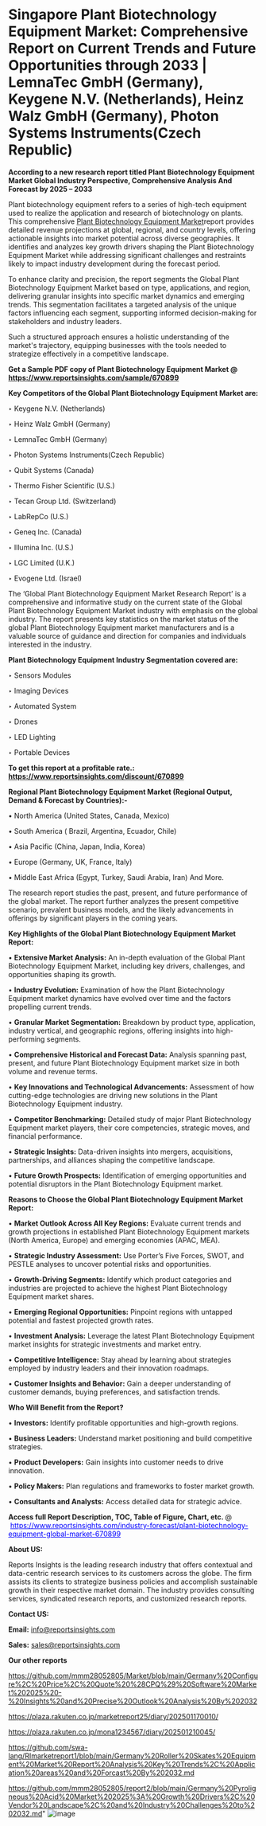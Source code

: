 # Singapore Plant Biotechnology Equipment Market: Comprehensive Report on Current Trends and Future Opportunities through 2033 | LemnaTec GmbH (Germany), Keygene N.V. (Netherlands), Heinz Walz GmbH (Germany), Photon Systems Instruments(Czech Republic)

<strong>According to a new research report titled Plant Biotechnology Equipment Market Global Industry Perspective, Comprehensive Analysis And Forecast by 2025 – 2033</strong>

Plant biotechnology equipment refers to a series of high-tech equipment used to realize the application and research of biotechnology on plants. This comprehensive <a href=https://www.reportsinsights.com/sample/670899>Plant Biotechnology Equipment Market</a>report provides detailed revenue projections at global, regional, and country levels, offering actionable insights into market potential across diverse geographies. It identifies and analyzes key growth drivers shaping the Plant Biotechnology Equipment Market while addressing significant challenges and restraints likely to impact industry development during the forecast period.

To enhance clarity and precision, the report segments the Global Plant Biotechnology Equipment Market based on type, applications, and region, delivering granular insights into specific market dynamics and emerging trends. This segmentation facilitates a targeted analysis of the unique factors influencing each segment, supporting informed decision-making for stakeholders and industry leaders.

Such a structured approach ensures a holistic understanding of the market's trajectory, equipping businesses with the tools needed to strategize effectively in a competitive landscape.

<strong>Get a Sample PDF copy of Plant Biotechnology Equipment Market </strong><strong>@<a href=https://www.reportsinsights.com/sample/670899 style=color:#0000ff;> https://www.reportsinsights.com/sample/670899</a></strong></font>

<strong>Key Competitors of the Global Plant Biotechnology Equipment Market are:</strong>

‣ Keygene N.V. (Netherlands)

‣ Heinz Walz GmbH (Germany)

‣ LemnaTec GmbH (Germany)

‣ Photon Systems Instruments(Czech Republic)

‣ Qubit Systems (Canada)

‣ Thermo Fisher Scientific (U.S.)

‣ Tecan Group Ltd. (Switzerland)

‣ LabRepCo (U.S.)

‣ Geneq Inc. (Canada)

‣ Illumina Inc. (U.S.)

‣ LGC Limited (U.K.)

‣ Evogene Ltd. (Israel)

The ‘Global Plant Biotechnology Equipment Market Research Report’ is a comprehensive and informative study on the current state of the Global Plant Biotechnology Equipment Market industry with emphasis on the global industry. The report presents key statistics on the market status of the global Plant Biotechnology Equipment market manufacturers and is a valuable source of guidance and direction for companies and individuals interested in the industry.

<strong>Plant Biotechnology Equipment Industry Segmentation covered are:</strong>

‣ Sensors Modules

‣ Imaging Devices

‣ Automated System

‣ Drones

‣ LED Lighting

‣ Portable Devices

<strong>To get this report at a profitable rate.: <a href=https://www.reportsinsights.com/discount/670899 style=color:#0000ff;>https://www.reportsinsights.com/discount/670899</a></strong></font>

<strong>Regional Plant Biotechnology Equipment Market (Regional Output, Demand &amp; Forecast by Countries):-</strong>

• North America (United States, Canada, Mexico)

• South America ( Brazil, Argentina, Ecuador, Chile)

• Asia Pacific (China, Japan, India, Korea)

• Europe (Germany, UK, France, Italy)

• Middle East Africa (Egypt, Turkey, Saudi Arabia, Iran) And More.

The research report studies the past, present, and future performance of the global market. The report further analyzes the present competitive scenario, prevalent business models, and the likely advancements in offerings by significant players in the coming years.

<strong>Key Highlights of the Global Plant Biotechnology Equipment Market Report:</strong>

• <strong>Extensive Market Analysis:</strong> An in-depth evaluation of the Global Plant Biotechnology Equipment Market, including key drivers, challenges, and opportunities shaping its growth.

• <strong>Industry Evolution:</strong> Examination of how the Plant Biotechnology Equipment market dynamics have evolved over time and the factors propelling current trends.

• <strong>Granular Market Segmentation:</strong> Breakdown by product type, application, industry vertical, and geographic regions, offering insights into high-performing segments.

• <strong>Comprehensive Historical and Forecast Data:</strong> Analysis spanning past, present, and future Plant Biotechnology Equipment market size in both volume and revenue terms.

• <strong>Key Innovations and Technological Advancements:</strong> Assessment of how cutting-edge technologies are driving new solutions in the Plant Biotechnology Equipment industry.

• <strong>Competitor Benchmarking:</strong> Detailed study of major Plant Biotechnology Equipment market players, their core competencies, strategic moves, and financial performance.

• <strong>Strategic Insights:</strong> Data-driven insights into mergers, acquisitions, partnerships, and alliances shaping the competitive landscape.

• <strong>Future Growth Prospects:</strong> Identification of emerging opportunities and potential disruptors in the Plant Biotechnology Equipment market.

<strong>Reasons to Choose the Global Plant Biotechnology Equipment Market Report:</strong>

• <strong>Market Outlook Across All Key Regions:</strong> Evaluate current trends and growth projections in established Plant Biotechnology Equipment markets (North America, Europe) and emerging economies (APAC, MEA).

• <strong>Strategic Industry Assessment:</strong> Use Porter’s Five Forces, SWOT, and PESTLE analyses to uncover potential risks and opportunities.

• <strong>Growth-Driving Segments:</strong> Identify which product categories and industries are projected to achieve the highest Plant Biotechnology Equipment market shares.

• <strong>Emerging Regional Opportunities:</strong> Pinpoint regions with untapped potential and fastest projected growth rates.

• <strong>Investment Analysis:</strong> Leverage the latest Plant Biotechnology Equipment market insights for strategic investments and market entry.

• <strong>Competitive Intelligence:</strong> Stay ahead by learning about strategies employed by industry leaders and their innovation roadmaps.

• <strong>Customer Insights and Behavior:</strong> Gain a deeper understanding of customer demands, buying preferences, and satisfaction trends.

<strong>Who Will Benefit from the Report?</strong>

• <strong>Investors:</strong> Identify profitable opportunities and high-growth regions.

• <strong>Business Leaders:</strong> Understand market positioning and build competitive strategies.

• <strong>Product Developers:</strong> Gain insights into customer needs to drive innovation.

• <strong>Policy Makers:</strong> Plan regulations and frameworks to foster market growth.

• <strong>Consultants and Analysts:</strong> Access detailed data for strategic advice.
</ul>
<strong>Access full Report Description, TOC, Table of Figure, Chart, etc. </strong>@  <a href=https://www.reportsinsights.com/industry-forecast/plant-biotechnology-equipment-global-market-670899 style=color:#0000ff;>https://www.reportsinsights.com/industry-forecast/plant-biotechnology-equipment-global-market-670899</a></font>

<strong><strong>About US</strong>:</strong>

Reports Insights is the leading research industry that offers contextual and data-centric research services to its customers across the globe. The firm assists its clients to strategize business policies and accomplish sustainable growth in their respective market domain. The industry provides consulting services, syndicated research reports, and customized research reports.

<strong>Contact US:</strong>

<p class=""""><b>Email:</b> <a href=mailto:info@reportsinsights.com>info@reportsinsights.com</a></p>
<p class=""""><b>Sales:</b> <a href=mailto:sales@reportsinsights.com>sales@reportsinsights.com</a></p>

<strong>Our other reports</strong>

<a href=https://github.com/mmm28052805/Market/blob/main/Germany%20Configure%2C%20Price%2C%20Quote%20%28CPQ%29%20Software%20Market%202025%20-%20Insights%20and%20Precise%20Outlook%20Analysis%20By%202032>https://github.com/mmm28052805/Market/blob/main/Germany%20Configure%2C%20Price%2C%20Quote%20%28CPQ%29%20Software%20Market%202025%20-%20Insights%20and%20Precise%20Outlook%20Analysis%20By%202032</a>

<a href=https://plaza.rakuten.co.jp/marketreport25/diary/202501170010/>https://plaza.rakuten.co.jp/marketreport25/diary/202501170010/</a>

<a href=https://plaza.rakuten.co.jp/mona1234567/diary/202501210045/>https://plaza.rakuten.co.jp/mona1234567/diary/202501210045/</a>

<a href=https://github.com/swa-lang/RImarketreport1/blob/main/Germany%20Roller%20Skates%20Equipment%20Market%20Report%20Analysis%20Key%20Trends%2C%20Application%20areas%20and%20Forcast%20By%202032.md>https://github.com/swa-lang/RImarketreport1/blob/main/Germany%20Roller%20Skates%20Equipment%20Market%20Report%20Analysis%20Key%20Trends%2C%20Application%20areas%20and%20Forcast%20By%202032.md</a>

<a href=https://github.com/mmm28052805/report2/blob/main/Germany%20Pyroligneous%20Acid%20Market%202025%3A%20Growth%20Drivers%2C%20Vendor%20Landscape%2C%20and%20Industry%20Challenges%20to%202032.md>https://github.com/mmm28052805/report2/blob/main/Germany%20Pyroligneous%20Acid%20Market%202025%3A%20Growth%20Drivers%2C%20Vendor%20Landscape%2C%20and%20Industry%20Challenges%20to%202032.md</a>"
![image](https://github.com/user-attachments/assets/b393e9d6-bc6e-48bf-8cbf-81f5c011d98b)
